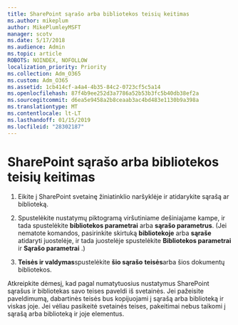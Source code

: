 ```yaml
---
title: SharePoint sąrašo arba bibliotekos teisių keitimas
ms.author: mikeplum
author: MikePlumleyMSFT
manager: scotv
ms.date: 5/17/2018
ms.audience: Admin
ms.topic: article
ROBOTS: NOINDEX, NOFOLLOW
localization_priority: Priority
ms.collection: Adm_O365
ms.custom: Adm_O365
ms.assetid: 1cb414cf-a4a4-4b35-84c2-0723cf5c5a14
ms.openlocfilehash: 87f4b9ee252d3a7786a52b53b3fc5b40db38ef2a
ms.sourcegitcommit: d6ea5e9458a2b8ceaab3ac4bd483e1130b9a398a
ms.translationtype: MT
ms.contentlocale: lt-LT
ms.lasthandoff: 01/15/2019
ms.locfileid: "28302187"
---
```

# <a name="change-permissions-for-a-sharepoint-list-or-library"></a>SharePoint sąrašo arba bibliotekos teisių keitimas

1. Eikite į SharePoint svetainę žiniatinklio naršyklėje ir atidarykite sąrašą ar biblioteką.
    
2. Spustelėkite nustatymų piktogramą viršutiniame dešiniajame kampe, ir tada spustelėkite **bibliotekos parametrai** arba **sąrašo parametrus**. (Jei nematote komandos, pasirinkite skirtuką **bibliotekoje** arba **sąraše** atidaryti juostelėje, ir tada juostelėje spustelėkite **Bibliotekos parametrai** ir **Sąrašo parametrai** .) 
    
3. **Teisės ir valdymas**spustelėkite **šio sąrašo** **teisės**arba šios dokumentų bibliotekos.
    
Atkreipkite dėmesį, kad pagal numatytuosius nustatymus SharePoint sąrašus ir bibliotekas savo teises paveldi iš svetainės. Jei pažeisite paveldimumą, dabartinės teisės bus kopijuojami į sąrašą arba biblioteką ir viskas joje. Jei vėliau pasikeitė svetainės teises, pakeitimai nebus taikomi į sąrašą arba biblioteką ir joje elementus.
  

